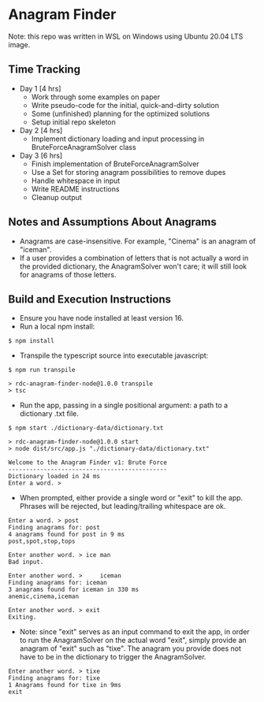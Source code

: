 # Anagram Finder

Note: this repo was written in WSL on Windows using Ubuntu 20.04 LTS image.

## Time Tracking
- Day 1 [4 hrs]
    - Work through some examples on paper
    - Write pseudo-code for the initial, quick-and-dirty solution
    - Some (unfinished) planning for the optimized solutions 
    - Setup initial repo skeleton 
- Day 2 [4 hrs]
    - Implement dictionary loading and input processing in BruteForceAnagramSolver class
- Day 3 [6 hrs]
    - Finish implementation of BruteForceAnagramSolver
    - Use a Set for storing anagram possibilities to remove dupes
    - Handle whitespace in input
    - Write README instructions
    - Cleanup output
  
## Notes and Assumptions About Anagrams
- Anagrams are case-insensitive. For example, "Cinema" is an anagram of "iceman".
- If a user provides a combination of letters that is not actually a word in the provided dictionary,
  the AnagramSolver won't care; it will still look for anagrams of those letters.
  
## Build and Execution Instructions

- Ensure you have node installed at least version 16.
- Run a local npm install:
```shell
$ npm install
```
- Transpile the typescript source into executable javascript:
```shell
$ npm run transpile

> rdc-anagram-finder-node@1.0.0 transpile
> tsc

```
- Run the app, passing in a single positional argument: a path to a dictionary .txt file.
```shell
$ npm start ./dictionary-data/dictionary.txt

> rdc-anagram-finder-node@1.0.0 start
> node dist/src/app.js "./dictionary-data/dictionary.txt"

Welcome to the Anagram Finder v1: Brute Force
---------------------------------------------
Dictionary loaded in 24 ms
Enter a word. > 
```
- When prompted, either provide a single word or "exit" to kill the app.
  Phrases will be rejected, but leading/trailing whitespace are ok.
```shell
Enter a word. > post
Finding anagrams for: post
4 anagrams found for post in 9 ms
post,spot,stop,tops

Enter another word. > ice man
Bad input.

Enter another word. >     iceman
Finding anagrams for: iceman
3 anagrams found for iceman in 330 ms
anemic,cinema,iceman

Enter another word. > exit
Exiting.
```
- Note: since "exit" serves as an input command to exit the app,
  in order to run the AnagramSolver on the actual word "exit",
  simply provide an anagram of "exit" such as "tixe". The anagram you provide does not have
  to be in the dictionary to trigger the AnagramSolver.
```shell
Enter another word. > tixe
Finding anagrams for: tixe
1 Anagrams found for tixe in 9ms
exit

```